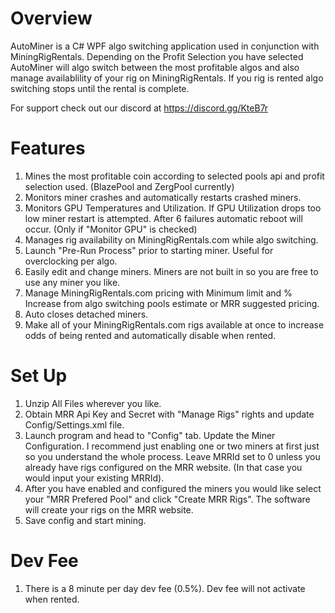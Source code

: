 # Overview
AutoMiner is a C# WPF algo switching application used in conjunction with MiningRigRentals. Depending on the Profit Selection you have selected AutoMiner will algo switch between the most profitable algos and also manage availablility of your rig on MiningRigRentals. If you rig is rented algo switching stops until the rental is complete.

For support check out our discord at https://discord.gg/KteB7r


# Features
1. Mines the most profitable coin according to selected pools api and profit selection used. (BlazePool and ZergPool currently)
2. Monitors miner crashes and automatically restarts crashed miners.
3. Monitors GPU Temperatures and Utilization. If GPU Utilization drops too low miner restart is attempted. After 6 failures automatic reboot will occur. (Only if "Monitor GPU" is checked)
4. Manages rig availability on MiningRigRentals.com while algo switching.
5. Launch "Pre-Run Process" prior to starting miner. Useful for overclocking per algo.
6. Easily edit and change miners. Miners are not built in so you are free to use any miner you like.
7. Manage MiningRigRentals.com pricing with Minimum limit and % Increase from algo switching pools estimate or MRR suggested pricing.
8. Auto closes detached miners.
9. Make all of your MiningRigRentals.com rigs available at once to increase odds of being rented and automatically disable when rented.

# Set Up
1. Unzip All Files wherever you like.
2. Obtain MRR Api Key and Secret with "Manage Rigs" rights and update Config/Settings.xml file.
3. Launch program and head to "Config" tab. Update the Miner Configuration. I recommend just enabling one or two miners at first just so you understand the whole process. Leave MRRId set to 0 unless you already have rigs configured on the MRR website. (In that case you would input your existing MRRId).
4. After you have enabled and configured the miners you would like select your "MRR Prefered Pool" and click "Create MRR Rigs". The software will create your rigs on the MRR website.
5. Save config and start mining.

# Dev Fee
1. There is a 8 minute per day dev fee (0.5%). Dev fee will not activate when rented.
